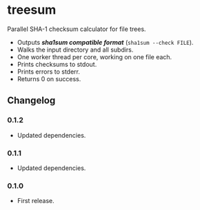 treesum
=======

Parallel SHA-1 checksum calculator for file trees.

 - Outputs **_sha1sum compatible format_** (`sha1sum --check FILE`).
 - Walks the input directory and all subdirs.
 - One worker thread per core, working on one file each.
 - Prints checksums to stdout.
 - Prints errors to stderr.
 - Returns 0 on success.

Changelog
---------

### 0.1.2
 - Updated dependencies.

### 0.1.1
 - Updated dependencies.

### 0.1.0
 - First release.
